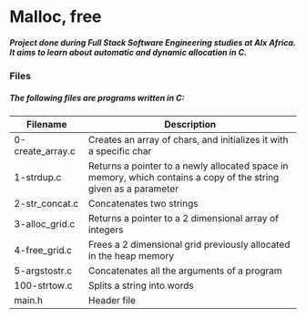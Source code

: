 # Malloc, free
#####  Project done during Full Stack Software Engineering studies at Alx Africa. It aims to learn about automatic and dynamic allocation in C.

### Files
##### The following files are programs written in C:

| Filename	| Description |
| --- | --- |
| 0-create_array.c	| Creates an array of chars, and initializes it with a specific char |
| 1-strdup.c	| Returns a pointer to a newly allocated space in memory, which contains a copy of the string given as a parameter |
| 2-str_concat.c	| Concatenates two strings |
| 3-alloc_grid.c	| Returns a pointer to a 2 dimensional array of integers |
| 4-free_grid.c	| Frees a 2 dimensional grid previously allocated in the heap memory |
| 5-argstostr.c	| Concatenates all the arguments of a program |
| 100-strtow.c	| Splits a string into words |
| main.h | Header file |
